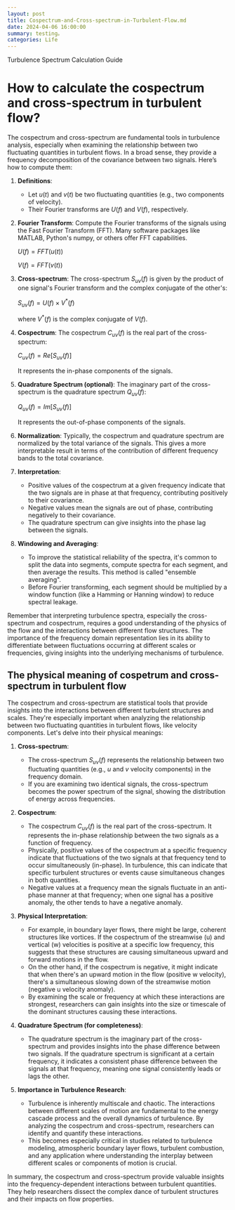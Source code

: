 ```yaml
---
layout: post
title: Cospectrum-and-Cross-spectrum-in-Turbulent-Flow.md
date: 2024-04-06 16:00:00
summary: testing。
categories: Life
---
```

Turbulence Spectrum Calculation Guide

# How to calculate the cospectrum and cross-spectrum in turbulent flow?



The cospectrum and cross-spectrum are fundamental tools in turbulence analysis, especially when examining the relationship between two fluctuating quantities in turbulent flows. In a broad sense, they provide a frequency decomposition of the covariance between two signals. Here’s how to compute them:

1. **Definitions**:

   - Let $u(t)$ and $v(t)$ be two fluctuating quantities (e.g., two components of velocity).
   - Their Fourier transforms are $U(f)$ and $V(f)$, respectively.

2. **Fourier Transform**:
   Compute the Fourier transforms of the signals using the Fast Fourier Transform (FFT). Many software packages like MATLAB, Python's numpy, or others offer FFT capabilities.

   $U(f) = FFT(u(t))$

   $V(f) = FFT(v(t))$

3. **Cross-spectrum**:
   The cross-spectrum $S_{uv}(f)$ is given by the product of one signal's Fourier transform and the complex conjugate of the other's:

   $S_{uv}(f) = U(f) \times V^*(f)$

   where $V^*(f)$ is the complex conjugate of $V(f)$.

4. **Cospectrum**:
   The cospectrum $C_{uv}(f)$ is the real part of the cross-spectrum:

   $C_{uv}(f) = Re[S_{uv}(f)]$

   It represents the in-phase components of the signals.

5. **Quadrature Spectrum (optional)**:
   The imaginary part of the cross-spectrum is the quadrature spectrum $Q_{uv}(f)$:

   $Q_{uv}(f) = Im[S_{uv}(f)]$

   It represents the out-of-phase components of the signals.

6. **Normalization**:
   Typically, the cospectrum and quadrature spectrum are normalized by the total variance of the signals. This gives a more interpretable result in terms of the contribution of different frequency bands to the total covariance.

7. **Interpretation**:

   - Positive values of the cospectrum at a given frequency indicate that the two signals are in phase at that frequency, contributing positively to their covariance.
   - Negative values mean the signals are out of phase, contributing negatively to their covariance.
   - The quadrature spectrum can give insights into the phase lag between the signals.

8. **Windowing and Averaging**:

   - To improve the statistical reliability of the spectra, it's common to split the data into segments, compute spectra for each segment, and then average the results. This method is called "ensemble averaging".
   - Before Fourier transforming, each segment should be multiplied by a window function (like a Hamming or Hanning window) to reduce spectral leakage.

Remember that interpreting turbulence spectra, especially the cross-spectrum and cospectrum, requires a good understanding of the physics of the flow and the interactions between different flow structures. The importance of the frequency domain representation lies in its ability to differentiate between fluctuations occurring at different scales or frequencies, giving insights into the underlying mechanisms of turbulence.


## The physical meaning of cospetrum and cross-spectrum in turbulent flow

The cospectrum and cross-spectrum are statistical tools that provide insights into the interactions between different turbulent structures and scales. They're especially important when analyzing the relationship between two fluctuating quantities in turbulent flows, like velocity components. Let's delve into their physical meanings:

1. **Cross-spectrum**:
   - The cross-spectrum $S_{uv}(f)$ represents the relationship between two fluctuating quantities (e.g., $u$ and $v$ velocity components) in the frequency domain.
   - If you are examining two identical signals, the cross-spectrum becomes the power spectrum of the signal, showing the distribution of energy across frequencies.

2. **Cospectrum**:
   - The cospectrum $C_{uv}(f)$ is the real part of the cross-spectrum. It represents the in-phase relationship between the two signals as a function of frequency.
   - Physically, positive values of the cospectrum at a specific frequency indicate that fluctuations of the two signals at that frequency tend to occur simultaneously (in-phase). In turbulence, this can indicate that specific turbulent structures or events cause simultaneous changes in both quantities.
   - Negative values at a frequency mean the signals fluctuate in an anti-phase manner at that frequency; when one signal has a positive anomaly, the other tends to have a negative anomaly.

3. **Physical Interpretation**:
   - For example, in boundary layer flows, there might be large, coherent structures like vortices. If the cospectrum of the streamwise (u) and vertical (w) velocities is positive at a specific low frequency, this suggests that these structures are causing simultaneous upward and forward motions in the flow.
   - On the other hand, if the cospectrum is negative, it might indicate that when there's an upward motion in the flow (positive w velocity), there's a simultaneous slowing down of the streamwise motion (negative u velocity anomaly).
   - By examining the scale or frequency at which these interactions are strongest, researchers can gain insights into the size or timescale of the dominant structures causing these interactions.

4. **Quadrature Spectrum (for completeness)**:
   - The quadrature spectrum is the imaginary part of the cross-spectrum and provides insights into the phase difference between two signals. If the quadrature spectrum is significant at a certain frequency, it indicates a consistent phase difference between the signals at that frequency, meaning one signal consistently leads or lags the other.

5. **Importance in Turbulence Research**:
   - Turbulence is inherently multiscale and chaotic. The interactions between different scales of motion are fundamental to the energy cascade process and the overall dynamics of turbulence. By analyzing the cospectrum and cross-spectrum, researchers can identify and quantify these interactions.
   - This becomes especially critical in studies related to turbulence modeling, atmospheric boundary layer flows, turbulent combustion, and any application where understanding the interplay between different scales or components of motion is crucial.

In summary, the cospectrum and cross-spectrum provide valuable insights into the frequency-dependent interactions between turbulent quantities. They help researchers dissect the complex dance of turbulent structures and their impacts on flow properties.

